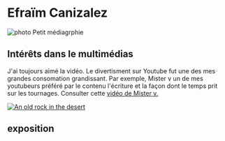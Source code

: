 # Efraïm Canizalez

![photo](exercice01/photo/photodemoi.JPG)
Petit médiagrphie
## Intérêts dans le multimédias
J'ai toujours aimé la vidéo. Le divertisment sur Youtube fut une des mes grandes consomation grandissant. 
Par exemple, Mister v un de mes youtubeurs préféré par le contenu l'écriture et la façon dont le temps prit sur les tournages.
Consulter cette [vidéo de Mister v.](https://www.youtube.com/watch?v=cwxOXJeZ5sk) 

[![An old rock in the desert](/assets/photo/photodemoi.jpg)](https://www.youtube.com/@mistervofficial)

## exposition 

